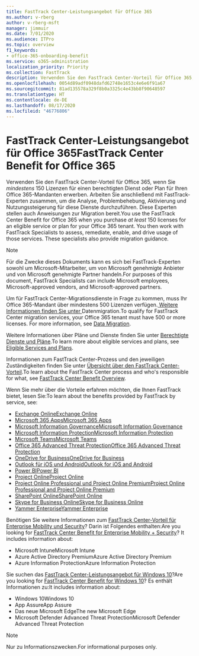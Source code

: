 ```yaml
---
title: FastTrack Center-Leistungsangebot für Office 365
ms.author: v-rberg
author: v-rberg-msft
manager: jimmuir
ms.date: 7/01/2020
ms.audience: ITPro
ms.topic: overview
f1_keywords:
- office-365-onboarding-benefit
ms.service: o365-administration
localization_priority: Priority
ms.collection: FastTrack
description: Verwenden Sie den FastTrack Center-Vorteil für Office 365, wenn Sie mindestens 150 Lizenzen für einen berechtigten Dienst oder Plan für Ihren Office 365-Mandanten erwerben. Arbeiten Sie anschließend mit FastTrack-Experten zusammen, um die Analyse, Problembehebung, Aktivierung und Nutzungssteigerung für diese Dienste durchzuführen. Diese Experten stellen auch Anweisungen zur Migration bereit.
ms.openlocfilehash: 0054d89adf0948dafd62748e1653c4e6e6f91a67
ms.sourcegitcommit: 81ad135578a329f8b0a3325c4e43bb8f90648597
ms.translationtype: HT
ms.contentlocale: de-DE
ms.lasthandoff: 08/17/2020
ms.locfileid: "46776806"
---
```

# <a name="fasttrack-center-benefit-for-office-365"></a><span data-ttu-id="57ecd-105">FastTrack Center-Leistungsangebot für Office 365</span><span class="sxs-lookup"><span data-stu-id="57ecd-105">FastTrack Center Benefit for Office 365</span></span>

<span data-ttu-id="57ecd-p102">Verwenden Sie den FastTrack Center-Vorteil für Office 365, wenn Sie *mindestens* 150 Lizenzen für einen berechtigten Dienst oder Plan für Ihren Office 365-Mandanten erwerben. Arbeiten Sie anschließend mit FastTrack-Experten zusammen, um die Analyse, Problembehebung, Aktivierung und Nutzungssteigerung für diese Dienste durchzuführen. Diese Experten stellen auch Anweisungen zur Migration bereit.</span><span class="sxs-lookup"><span data-stu-id="57ecd-p102">You use the FastTrack Center Benefit for Office 365 when you purchase  *at least*  150 licenses for an eligible service or plan for your Office 365 tenant. You then work with FastTrack Specialists to assess, remediate, enable, and drive usage of those services. These specialists also provide migration guidance.</span></span> 
  
> [!NOTE]
> <span data-ttu-id="57ecd-109">Für die Zwecke dieses Dokuments kann es sich bei FastTrack-Experten sowohl um Microsoft-Mitarbeiter, um von Microsoft genehmigte Anbieter und von Microsoft genehmigte Partner handeln.</span><span class="sxs-lookup"><span data-stu-id="57ecd-109">For purposes of this document, FastTrack Specialists can include Microsoft employees, Microsoft-approved vendors, and Microsoft-approved partners.</span></span> 
  
<span data-ttu-id="57ecd-p103">Um für FastTrack Center-Migrationsdienste in Frage zu kommen, muss Ihr Office 365-Mandant über mindestens 500 Lizenzen verfügen.[ Weitere Informationen finden Sie unter ](O365-data-migration.md)Datenmigration.</span><span class="sxs-lookup"><span data-stu-id="57ecd-p103">To qualify for FastTrack Center migration services, your Office 365 tenant must have 500 or more licenses. For more information, see [Data Migration](O365-data-migration.md).</span></span>
  
<span data-ttu-id="57ecd-112">Weitere Informationen über Pläne und Dienste finden Sie unter [Berechtigte Dienste und Pläne](M365-eligible-services-and-plans.md).</span><span class="sxs-lookup"><span data-stu-id="57ecd-112">To learn more about eligible services and plans, see [Eligible Services and Plans](M365-eligible-services-and-plans.md).</span></span>
  
<span data-ttu-id="57ecd-113">Informationen zum FastTrack Center-Prozess und den jeweiligen Zuständigkeiten finden Sie unter [Übersicht über den FastTrack Center-Vorteil](O365-fasttrack-benefit-overview.md).</span><span class="sxs-lookup"><span data-stu-id="57ecd-113">To learn about the FastTrack Center process and who's responsible for what, see [FastTrack Center Benefit Overview](O365-fasttrack-benefit-overview.md).</span></span>

<span data-ttu-id="57ecd-114">Wenn Sie mehr über die Vorteile erfahren möchten, die Ihnen FastTrack bietet, lesen Sie:</span><span class="sxs-lookup"><span data-stu-id="57ecd-114">To learn about the benefits provided by FastTrack by service, see:</span></span>

- [<span data-ttu-id="57ecd-115">Exchange Online</span><span class="sxs-lookup"><span data-stu-id="57ecd-115">Exchange Online</span></span>](O365-fasttrack-responsibilities.md#exchange-online)
- [<span data-ttu-id="57ecd-116">Microsoft 365 Apps</span><span class="sxs-lookup"><span data-stu-id="57ecd-116">Microsoft 365 Apps</span></span>](O365-fasttrack-responsibilities.md#microsoft-365-apps)
- [<span data-ttu-id="57ecd-117">Microsoft Information Governance</span><span class="sxs-lookup"><span data-stu-id="57ecd-117">Microsoft Information Governance</span></span>](O365-fasttrack-responsibilities.md#microsoft-information-governance)
- [<span data-ttu-id="57ecd-118">Microsoft Information Protection</span><span class="sxs-lookup"><span data-stu-id="57ecd-118">Microsoft Information Protection</span></span>](O365-fasttrack-responsibilities.md#microsoft-information-protection)
- [<span data-ttu-id="57ecd-119">Microsoft Teams</span><span class="sxs-lookup"><span data-stu-id="57ecd-119">Microsoft Teams</span></span>](O365-fasttrack-responsibilities.md#microsoft-teams)
- [<span data-ttu-id="57ecd-120">Office 365 Advanced Threat Protection</span><span class="sxs-lookup"><span data-stu-id="57ecd-120">Office 365 Advanced Threat Protection</span></span>](O365-fasttrack-responsibilities.md#office-365-advanced-threat-protection)
- [<span data-ttu-id="57ecd-121">OneDrive for Business</span><span class="sxs-lookup"><span data-stu-id="57ecd-121">OneDrive for Business</span></span>](O365-fasttrack-responsibilities.md#onedrive-for-business)
- [<span data-ttu-id="57ecd-122">Outlook für iOS und Android</span><span class="sxs-lookup"><span data-stu-id="57ecd-122">Outlook for iOS and Android</span></span>](O365-fasttrack-responsibilities.md#outlook-for-ios-and-android)
- [<span data-ttu-id="57ecd-123">Power BI</span><span class="sxs-lookup"><span data-stu-id="57ecd-123">Power BI</span></span>](O365-fasttrack-responsibilities.md#power-bi)
- [<span data-ttu-id="57ecd-124">Project Online</span><span class="sxs-lookup"><span data-stu-id="57ecd-124">Project Online</span></span>](O365-fasttrack-responsibilities.md#project-online)
- [<span data-ttu-id="57ecd-125">Project Online Professional und Project Online Premium</span><span class="sxs-lookup"><span data-stu-id="57ecd-125">Project Online Professional and Project Online Premium</span></span>](O365-fasttrack-responsibilities.md#project-online-professional-and-project-online-premium)
- [<span data-ttu-id="57ecd-126">SharePoint Online</span><span class="sxs-lookup"><span data-stu-id="57ecd-126">SharePoint Online</span></span>](O365-fasttrack-responsibilities.md#sharepoint-online)
- [<span data-ttu-id="57ecd-127">Skype for Business Online</span><span class="sxs-lookup"><span data-stu-id="57ecd-127">Skype for Business Online</span></span>](O365-fasttrack-responsibilities.md#skype-for-business-online)
- [<span data-ttu-id="57ecd-128">Yammer Enterprise</span><span class="sxs-lookup"><span data-stu-id="57ecd-128">Yammer Enterprise</span></span>](O365-fasttrack-responsibilities.md#yammer-enterprise)
  
<span data-ttu-id="57ecd-p104">Benötigen Sie weitere Informationen zum [FastTrack Center-Vorteil für Enterprise Mobility und Security](EMS-fasttrack-benefit-for-EMS.md)? Darin ist Folgendes enthalten:</span><span class="sxs-lookup"><span data-stu-id="57ecd-p104">Are you looking for [FastTrack Center Benefit for Enterprise Mobility + Security](EMS-fasttrack-benefit-for-EMS.md)? It includes information about:</span></span>
  
- <span data-ttu-id="57ecd-131">Microsoft Intune</span><span class="sxs-lookup"><span data-stu-id="57ecd-131">Microsoft Intune</span></span>
- <span data-ttu-id="57ecd-132">Azure Active Directory Premium</span><span class="sxs-lookup"><span data-stu-id="57ecd-132">Azure Active Directory Premium</span></span> 
- <span data-ttu-id="57ecd-133">Azure Information Protection</span><span class="sxs-lookup"><span data-stu-id="57ecd-133">Azure Information Protection</span></span>

<span data-ttu-id="57ecd-134">Sie suchen das [FastTrack Center-Leistungsangebot für Windows 10](Win-10-fasttrack-benefit-for-Windows-10.md)?</span><span class="sxs-lookup"><span data-stu-id="57ecd-134">Are you looking for [FastTrack Center Benefit for Windows 10](Win-10-fasttrack-benefit-for-Windows-10.md)?</span></span> <span data-ttu-id="57ecd-135">Es enthält Informationen zu:</span><span class="sxs-lookup"><span data-stu-id="57ecd-135">It includes information about:</span></span>

- <span data-ttu-id="57ecd-136">Windows 10</span><span class="sxs-lookup"><span data-stu-id="57ecd-136">Windows 10</span></span>
- <span data-ttu-id="57ecd-137">App Assure</span><span class="sxs-lookup"><span data-stu-id="57ecd-137">App Assure</span></span>
- <span data-ttu-id="57ecd-138">Das neue Microsoft Edge</span><span class="sxs-lookup"><span data-stu-id="57ecd-138">The new Microsoft Edge</span></span>
- <span data-ttu-id="57ecd-139">Microsoft Defender Advanced Threat Protection</span><span class="sxs-lookup"><span data-stu-id="57ecd-139">Microsoft Defender Advanced Threat Protection</span></span>
    
> [!NOTE]
> <span data-ttu-id="57ecd-140">Nur zu Informationszwecken.</span><span class="sxs-lookup"><span data-stu-id="57ecd-140">For informational purposes only.</span></span> 

